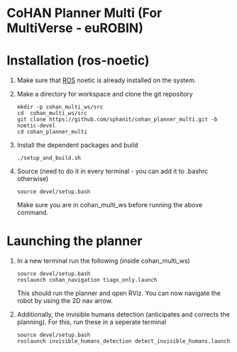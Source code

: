 # CoHAN Planner Multi (For MultiVerse - euROBIN)

# Installation (ros-noetic)
1. Make sure that [ROS](http://wiki.ros.org/ROS/Installation) noetic is already installed on the system.

2. Make a directory for workspace and clone the git repository
	```
	mkdir -p cohan_multi_ws/src
	cd 	cohan_multi_ws/src
	git clone https://github.com/sphanit/cohan_planner_multi.git -b noetic-devel
 	cd cohan_planner_multi
	```
3. Install the dependent packages and build
	```
	./setup_and_build.sh
	```
4. Source (need to do it in every terminal - you can add it to .bashrc otherwise) 
	```
	source devel/setup.bash
	```
	Make sure you are in cohan_multi_ws before running the above command.
	
# Launching the planner
1. In a new terminal run the following (inside cohan_multi_ws)
	```
	source devel/setup.bash
	roslaunch cohan_navigation tiago_only.launch
	```
	This should run the planner and open RViz. You can now navigate the robot by using the 2D nav arrow.

2. Additionally, the invisible humans detection (anticipates and corrects the planning). For this, run these in a seperate terminal
	```
	source devel/setup.bash
	roslaunch invisible_humans_detection detect_invisible_humans.launch
	```
  
